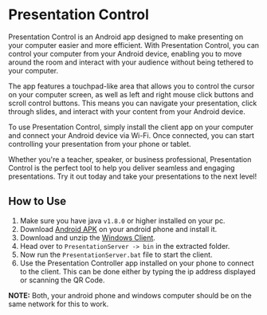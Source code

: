 # Presentation Control
Presentation Control is an Android app designed to make presenting on your computer easier and more efficient. With Presentation Control, you can control your computer from your Android device, enabling you to move around the room and interact with your audience without being tethered to your computer.

The app features a touchpad-like area that allows you to control the cursor on your computer screen, as well as left and right mouse click buttons and scroll control buttons. This means you can navigate your presentation, click through slides, and interact with your content from your Android device.

To use Presentation Control, simply install the client app on your computer and connect your Android device via Wi-Fi. Once connected, you can start controlling your presentation from your phone or tablet.

Whether you're a teacher, speaker, or business professional, Presentation Control is the perfect tool to help you deliver seamless and engaging presentations. Try it out today and take your presentations to the next level!

## How to Use
1. Make sure you have java `v1.8.0` or higher installed on your pc.
2. Download [Android APK](https://firebasestorage.googleapis.com/v0/b/tanishranjan-portfolio.appspot.com/o/Uploads%2F0w3ycbL9wjWqMDG7KtqZ%2FEC63-27F1%3AProduction%2FPresentation%20Control%2Fpresentation_controller_android.apk?alt=media&token=278d5b50-3d36-49a8-80e9-37c8f70698a1) on your android phone and install it.
3. Download and unzip the [Windows Client](https://firebasestorage.googleapis.com/v0/b/tanishranjan-portfolio.appspot.com/o/Uploads%2F5oqenqwnkm7bhjMj279t%2FEC63-27F1%3AProduction%2FPresentation%20Control%2FPresentationServer.zip?alt=media&token=117e46c8-21c2-4ae5-b36b-7470e704fa5f).
4. Head over to `PresentationServer -> bin` in the extracted folder.
5. Now run the `PresentationServer.bat` file to start the client.
6. Use the Presentation Controller app installed on your phone to connect to the client. This can be done either by typing the ip address displayed or scanning the QR Code.

**NOTE:** Both, your android phone and windows computer should be on the same network for this to work.
